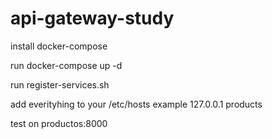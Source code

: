# api-gateway-study

install docker-compose

run docker-compose up -d

run register-services.sh

add everityhing to your /etc/hosts
example 127.0.0.1 products

test on productos:8000
